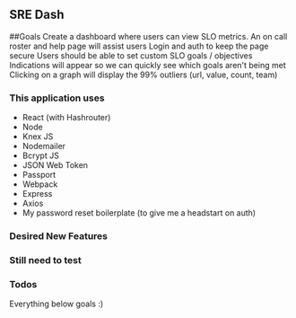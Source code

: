 ## SRE Dash

##Goals
Create a dashboard where users can view SLO metrics.
An on call roster and help page will assist users
Login and auth to keep the page secure
Users should be able to set custom SLO goals / objectives
Indications will appear so we can quickly see which goals aren't being met
Clicking on a graph will display the 99% outliers (url, value, count, team)

### This application uses

- React (with Hashrouter)
- Node
- Knex JS
- Nodemailer
- Bcrypt JS
- JSON Web Token
- Passport
- Webpack
- Express
- Axios
- My password reset boilerplate (to give me a headstart on auth)

### Desired New Features

### Still need to test

### Todos

Everything below goals :)
